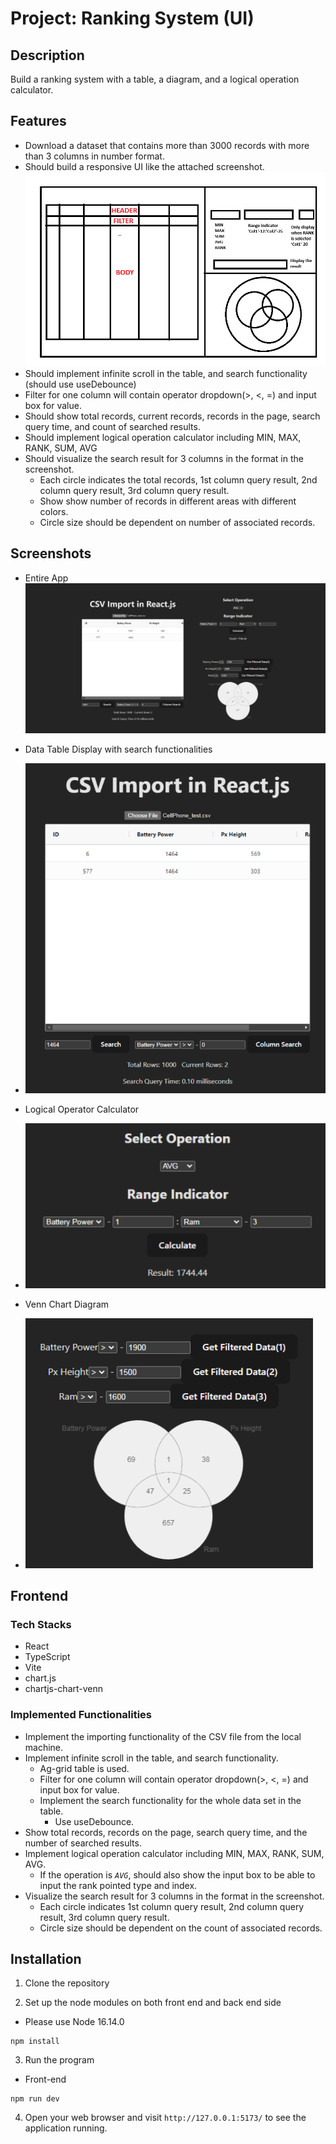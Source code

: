# Project: Ranking System (UI)

## Description
Build a ranking system with a table, a diagram, and a logical operation calculator.

## Features
- Download a dataset that contains more than 3000 records with more than 3 columns in number format.
- Should build a responsive UI like the attached screenshot.
![alt text](screenshot.png)
- Should implement infinite scroll in the table, and search functionality (should use useDebounce)
- Filter for one column will contain operator dropdown(>, <, =) and input box for value.
- Should show total records, current records, records in the page, search query time, and count of searched results.
- Should implement logical operation calculator including MIN, MAX, RANK, SUM, AVG
- Should visualize the search result for 3 columns in the format in the screenshot.
  - Each circle indicates the total records, 1st column query result, 2nd column query result, 3rd column query result.
  - Show show number of records in different areas with different colors.
  - Circle size should be dependent on number of associated records.

## Screenshots
- Entire App
 ![alt text](./screenshots/image.png)

- Data Table Display with search functionalities
 - ![alt text](./screenshots/image-1.png)

- Logical Operator Calculator
 - ![alt text](./screenshots/image-2.png)

- Venn Chart Diagram
 - ![alt text](./screenshots/image-3.png)

## Frontend
### Tech Stacks
- React
- TypeScript
- Vite
- chart.js
- chartjs-chart-venn

### Implemented Functionalities
- Implement the importing functionality of the CSV file from the local machine.
- Implement infinite scroll in the table, and search functionality.
  - Ag-grid table is used.
  - Filter for one column will contain operator dropdown(>, <, =) and input box for value.
  - Implement the search functionality for the whole data set in the table.
    - Use useDebounce.
 - Show total records, records on the page, search query time, and the number of searched results.
 - Implement logical operation calculator including MIN, MAX, RANK, SUM, AVG.
   - If the operation is _`AVG`_, should also show the input box to be able to input the rank pointed type and index.
- Visualize the search result for 3 columns in the format in the screenshot.
  - Each circle indicates 1st column query result, 2nd column query result, 3rd column query result.
  - Circle size should be dependent on the count of associated records.

## Installation

1. Clone the repository

2. Set up the node modules on both front end and back end side
- Please use Node 16.14.0

```shell
npm install
```

3. Run the program

- Front-end

```shell
npm run dev
```

4. Open your web browser and visit `http://127.0.0.1:5173/` to see the application running.